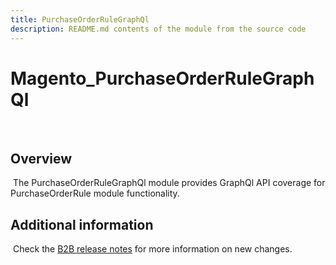 ```yaml
---
title: PurchaseOrderRuleGraphQl
description: README.md contents of the module from the source code
---
```


# Magento_PurchaseOrderRuleGraphQl

​

## Overview

​
The PurchaseOrderRuleGraphQl module provides GraphQl API coverage for PurchaseOrderRule module functionality.

## Additional information

​
Check the [B2B release notes](https://experienceleague.adobe.com/docs/commerce-admin/b2b/release-notes.html) for more information on new changes.
